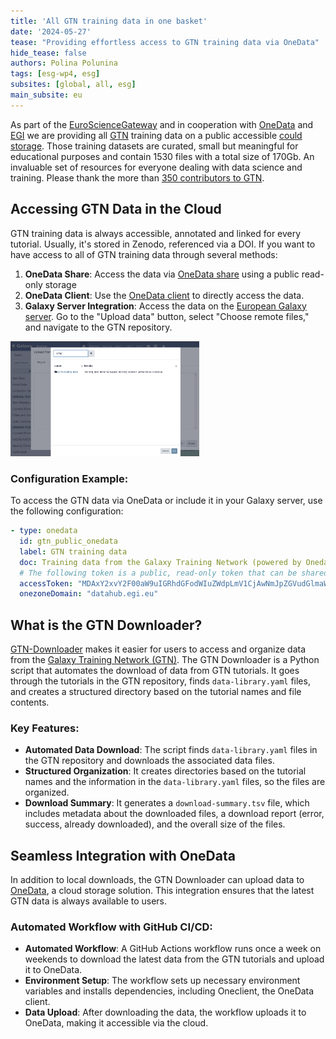 ```yaml
---
title: 'All GTN training data in one basket'
date: '2024-05-27'
tease: "Providing effortless access to GTN training data via OneData"
hide_tease: false
authors: Polina Polunina
tags: [esg-wp4, esg]
subsites: [global, all, esg]
main_subsite: eu
---
```


As part of the [EuroScienceGateway](https://eurosciencegateway.eu/) and in cooperation with [OneData](https://onedata.org) and [EGI](https://www.egi.eu/) we are providing all [GTN](https://training.galaxyproject.org/) training data on a public accessible [could storage](https://datahub.egi.eu/share/2697e33bd34f1870b0961414b8c77753chf583). 
Those training datasets are curated, small but meaningful for educational purposes and contain 1530 files with a total size of 170Gb.
An invaluable set of resources for everyone dealing with data science and training.
Please thank the more than [350 contributors to GTN](https://training.galaxyproject.org/training-material/hall-of-fame).

## Accessing GTN Data in the Cloud

GTN training data is always accessible, annotated and linked for every tutorial. Usually, it's stored in Zenodo, referenced via a DOI.
If you want to have access to all of GTN training data through several methods:

1. **OneData Share**: Access the data via [OneData share](https://datahub.egi.eu/share/2697e33bd34f1870b0961414b8c77753chf583) using a public read-only storage
3. **OneData Client**: Use the [OneData client](https://www.onedata.org/#/home/documentation/21.02/user-guide/oneclient.html) to directly access the data.
4. **Galaxy Server Integration**: Access the data on the [European Galaxy server](https://usegalaxy.eu/). Go to the "Upload data" button, select "Choose remote files," and navigate to the GTN repository.

<img src="./galaxy-data-upload.png" alt="Galaxy data upload wondow with GTN data option" width="60%">

### Configuration Example:
To access the GTN data via OneData or include it in your Galaxy server, use the following configuration:
```yaml
- type: onedata
  id: gtn_public_onedata
  label: GTN training data
  doc: Training data from the Galaxy Training Network (powered by Onedata)
  # The following token is a public, read-only token that can be shared.
  accessToken: "MDAxY2xvY2F00aW9uIGRhdGFodWIuZWdpLmV1CjAwNmJpZGVudGlmaWVyIDIvbm1kL3Vzci00yNmI4ZTZiMDlkNDdjNGFkN2E3NTU00YzgzOGE3MjgyY2NoNTNhNS9hY3QvMGJiZmY1NWU4NDRiMWJjZGEwNmFlODViM2JmYmRhNjRjaDU00YjYKMDAxNmNpZCBkYXRhLnJlYWRvbmx5CjAwNDljaWQgZGF00YS5wYXRoID00gTHpaa1pUTTROMkl4WmpjMllXVmpOMlU00WWpreU5XWmtNV00ZpT1RKbU1ETXlZMmhoWTJReAowMDJmc2lnbmF00dXJlIIQvnXp01Oey02LnaNwEkFJAyArzhHN8SlXSYFsBbSkqdqCg"
  onezoneDomain: "datahub.egi.eu"
```

## What is the GTN Downloader?

[GTN-Downloader](https://github.com/usegalaxy-eu/gtn-downloader) makes it easier for users to access and organize data from the [Galaxy Training Network (GTN)](https://training.galaxyproject.org/).
The GTN Downloader is a Python script that automates the download of data from GTN tutorials. It goes through the tutorials in the GTN repository, finds `data-library.yaml` files,
and creates a structured directory based on the tutorial names and file contents.

### Key Features:
- **Automated Data Download**: The script finds `data-library.yaml` files in the GTN repository and downloads the associated data files.
- **Structured Organization**: It creates directories based on the tutorial names and the information in the `data-library.yaml` files, so the files are organized.
- **Download Summary**: It generates a `download-summary.tsv` file, which includes metadata about the downloaded files, a download report (error, success, already downloaded), and the overall size of the files.

## Seamless Integration with OneData

In addition to local downloads, the GTN Downloader can upload data to [OneData](https://onedata.org), a cloud storage solution. This integration ensures that the latest GTN data is always available to users.

### Automated Workflow with GitHub CI/CD:
- **Automated Workflow**: A GitHub Actions workflow runs once a week on weekends to download the latest data from the GTN tutorials and upload it to OneData.
- **Environment Setup**: The workflow sets up necessary environment variables and installs dependencies, including Oneclient, the OneData client.
- **Data Upload**: After downloading the data, the workflow uploads it to OneData, making it accessible via the cloud.
